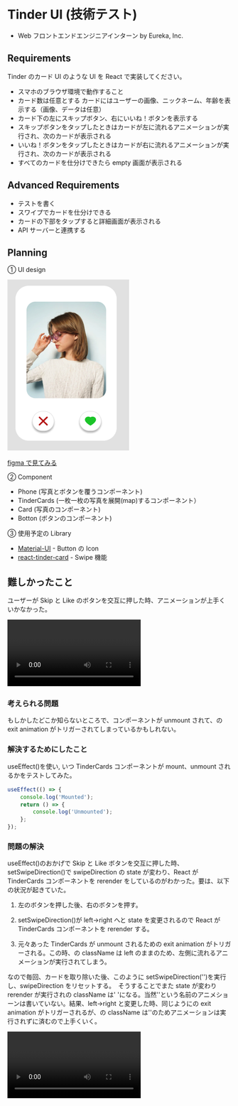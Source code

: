 # Tinder UI (技術テスト)

- Web フロントエンドエンジニアインターン by Eureka, Inc.

## Requirements

Tinder のカード UI のような UI を React で実装してください。

- スマホのブラウザ環境で動作すること
- カード数は任意とする
  カードにはユーザーの画像、ニックネーム、年齢を表示する（画像、データは任意）
- カード下の左にスキップボタン、右にいいね！ボタンを表示する
- スキップボタンをタップしたときはカードが左に流れるアニメーションが実行され、次のカードが表示される
- いいね！ボタンをタップしたときはカードが右に流れるアニメーションが実行され、次のカードが表示される
- すべてのカードを仕分けできたら empty 画面が表示される

## Advanced Requirements

- テストを書く
- スワイプでカードを仕分けできる
- カードの下部をタップすると詳細画面が表示される
- API サーバーと連携する

## Planning

① UI design

![Tinder-UI-Picture](./img/tinder-ui.png)

[figma で見てみる](https://www.figma.com/file/CviNRhuLA4WSgGwaXELWEZ/Untitled?node-id=0%3A1)

② Component

- Phone (写真とボタンを覆うコンポーネント)
- TinderCards (一枚一枚の写真を展開(map)するコンポーネント）
- Card (写真のコンポーネント)
- Botton (ボタンのコンポーネント)

③ 使用予定の Library

- [Material-UI](https://material-ui.com/) - Button の Icon
- [react-tinder-card](https://www.npmjs.com/package/react-tinder-card) - Swipe 機能

## 難しかったこと

ユーザーが Skip と Like のボタンを交互に押した時、アニメーションが上手くいかなかった。

![tinderUI-error](./img/tinderUI-error.mov)

### 考えられる問題

もしかしたどこか知らないところで、コンポーネントが unmount されて、<Transition Group>の exit animation がトリガーされてしまっているかもしれない。

### 解決するためにしたこと

useEffect()を使い, いつ TinderCards コンポーネントが mount、unmount されるかをテストしてみた。

```javascript
useEffect(() => {
	console.log('Mounted');
	return () => {
		console.log('Unmounted');
	};
});
```

### 問題の解決

useEffect()のおかげで Skip と Like ボタンを交互に押した時、setSwipeDirection()で swipeDirection の state が変わり、React が TinderCards コンポーネントを rerender をしているのがわかった。要は、以下の状況が起きていた。

1. 左のボタンを押した後、右のボタンを押す。

2. setSwipeDirection()が left->right へと state を変更されるので React が TinderCards コンポーネントを rerender する。

3. 元々あった TinderCards が unmount されるため<Transition Group>の exit animation がトリガーされる。この時、<CSSTransition>の className は left のままのため、左側に流れるアニメーションが実行されてしまう。

なので毎回、カードを取り除いた後、このように setSwipeDirection('')を実行し、swipeDirection をリセットする。　そうすることでまた state が変わり rerender が実行され<CSSTransition>の className は' 'になる。当然''という名前のアニメショーンは書いていない。結果、left->right と変更した時、同じように<Transition Group>の exit animation がトリガーされるが、<CSSTransition>の className は''のためアニメーションは実行されずに済むので上手くいく。

![tinderUI-error](./img/tinderUI-success.mov)
